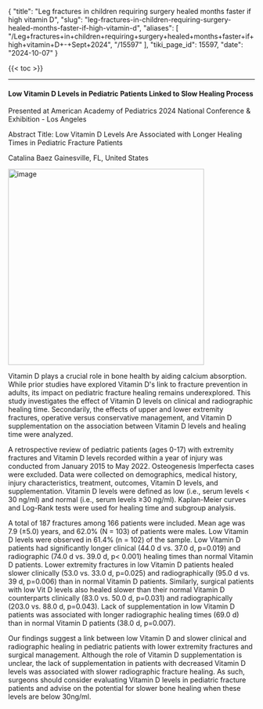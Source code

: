 {
  "title": "Leg fractures in children requiring surgery healed months faster if high vitamin D",
  "slug": "leg-fractures-in-children-requiring-surgery-healed-months-faster-if-high-vitamin-d",
  "aliases": [
    "/Leg+fractures+in+children+requiring+surgery+healed+months+faster+if+high+vitamin+D+-+Sept+2024",
    "/15597"
  ],
  "tiki_page_id": 15597,
  "date": "2024-10-07"
}

{{< toc >}}

---

#### Low Vitamin D Levels in Pediatric Patients Linked to Slow Healing Process

Presented at American Academy of Pediatrics 2024 National Conference & Exhibition - Los Angeles

Abstract Title: Low Vitamin D Levels Are Associated with Longer Healing Times in Pediatric Fracture Patients

Catalina Baez Gainesville, FL, United States

<img src="https://d1bk1kqxc0sym.cloudfront.net/attachments/webp/fracture-heal-in-children.webp" alt="image" width="400">

Vitamin D plays a crucial role in bone health by aiding calcium absorption. While prior studies have explored Vitamin D's link to fracture prevention in adults, its impact on pediatric fracture healing remains underexplored. This study investigates the effect of Vitamin D levels on clinical and radiographic healing time. Secondarily, the effects of upper and lower extremity fractures, operative versus conservative management, and Vitamin D supplementation on the association between Vitamin D levels and healing time were analyzed.

A retrospective review of pediatric patients (ages 0-17) with extremity fractures and Vitamin D levels recorded within a year of injury was conducted from January 2015 to May 2022. Osteogenesis Imperfecta cases were excluded. Data were collected on demographics, medical history, injury characteristics, treatment, outcomes, Vitamin D levels, and supplementation. Vitamin D levels were defined as low (i.e., serum levels < 30 ng/ml) and normal (i.e., serum levels ≥30 ng/ml). Kaplan-Meier curves and Log-Rank tests were used for healing time and subgroup analysis.

A total of 187 fractures among 166 patients were included. Mean age was 7.9 (±5.0) years, and 62.0% (N = 103) of patients were males. Low Vitamin D levels were observed in 61.4% (n = 102) of the sample. Low Vitamin D patients had significantly longer clinical (44.0 d vs. 37.0 d, p=0.019) and radiographic (74.0 d vs. 39.0 d, p< 0.001) healing times than normal Vitamin D patients. Lower extremity fractures in low Vitamin D patients healed slower clinically (53.0 vs. 33.0 d, p=0.025) and radiographically (95.0 d vs. 39 d, p=0.006) than in normal Vitamin D patients. Similarly, surgical patients with low Vit D levels also healed slower than their normal Vitamin D counterparts clinically (83.0 vs. 50.0 d, p=0.031) and radiographically (203.0 vs. 88.0 d, p=0.043). Lack of supplementation in low Vitamin D patients was associated with longer radiographic healing times (69.0 d) than in normal Vitamin D patients (38.0 d, p=0.007).

Our findings suggest a link between low Vitamin D and slower clinical and radiographic healing in pediatric patients with lower extremity fractures and surgical management. Although the role of Vitamin D supplementation is unclear, the lack of supplementation in patients with decreased Vitamin D levels was associated with slower radiographic fracture healing. As such, surgeons should consider evaluating Vitamin D levels in pediatric fracture patients and advise on the potential for slower bone healing when these levels are below 30ng/ml.
